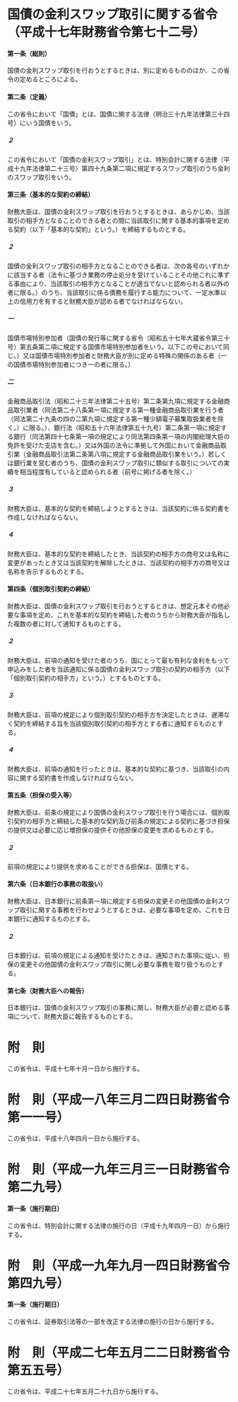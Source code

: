 # 国債の金利スワップ取引に関する省令（平成十七年財務省令第七十二号）
#### 第一条（総則）
国債の金利スワップ取引を行おうとするときは、別に定めるもののほか、この省令の定めるところによる。
#### 第二条（定義）
この省令において「国債」とは、国債に関する法律（明治三十九年法律第三十四号）にいう国債をいう。
##### ２
この省令において「国債の金利スワップ取引」とは、特別会計に関する法律（平成十九年法律第二十三号）第四十九条第二項に規定するスワップ取引のうち金利のスワップ取引をいう。
#### 第三条（基本的な契約の締結）
財務大臣は、国債の金利スワップ取引を行おうとするときは、あらかじめ、当該取引の相手方となることのできる者との間に当該取引に関する基本的事項を定める契約（以下「基本的な契約」という。）を締結するものとする。
##### ２
国債の金利スワップ取引の相手方となることのできる者は、次の各号のいずれかに該当する者（法令に基づき業務の停止処分を受けていることその他これに準ずる事由により、当該取引の相手方となることが適当でないと認められる者以外の者に限る。）のうち、当該取引に係る債務を履行する能力について、一定水準以上の信用力を有すると財務大臣が認める者でなければならない。
##### 一
国債市場特別参加者（国債の発行等に関する省令（昭和五十七年大蔵省令第三十号）第五条第二項に規定する国債市場特別参加者をいう。以下この号において同じ。）又は国債市場特別参加者と財務大臣が別に定める特殊の関係のある者（一の国債市場特別参加者につき一の者に限る。）
##### 二
金融商品取引法（昭和二十三年法律第二十五号）第二条第九項に規定する金融商品取引業者（同法第二十八条第一項に規定する第一種金融商品取引業を行う者（同法第二十九条の四の二第九項に規定する第一種少額電子募集取扱業者を除く。）に限る。）、銀行法（昭和五十六年法律第五十九号）第二条第一項に規定する銀行（同法第四十七条第一項の規定により同法第四条第一項の内閣総理大臣の免許を受けた支店を含む。）又は外国の法令に準拠して外国において金融商品取引業（金融商品取引法第二条第八項に規定する金融商品取引業をいう。）若しくは銀行業を営む者のうち、国債の金利スワップ取引に類似する取引についての実績を相当程度有していると認められる者（前号に掲げる者を除く。）
##### ３
財務大臣は、基本的な契約を締結しようとするときは、当該契約に係る契約書を作成しなければならない。
##### ４
財務大臣は、基本的な契約を締結したとき、当該契約の相手方の商号又は名称に変更があったとき又は当該契約を解除したときは、当該契約の相手方の商号又は名称を告示するものとする。
#### 第四条（個別取引契約の締結）
財務大臣は、国債の金利スワップ取引を行おうとするときは、想定元本その他必要な事項を定め、これを基本的な契約を締結した者のうちから財務大臣が指名した複数の者に対して通知するものとする。
##### ２
財務大臣は、前項の通知を受けた者のうち、国にとって最も有利な金利をもって申込みをした者を当該通知に係る国債の金利スワップ取引の契約の相手方（以下「個別取引契約の相手方」という。）とするものとする。
##### ３
財務大臣は、前項の規定により個別取引契約の相手方を決定したときは、遅滞なく契約を締結する旨を当該個別取引契約の相手方とする者に通知するものとする。
##### ４
財務大臣は、前項の通知を行ったときは、基本的な契約に基づき、当該取引の内容に関する契約書を作成しなければならない。
#### 第五条（担保の受入等）
財務大臣は、前条の規定により国債の金利スワップ取引を行う場合には、個別取引契約の相手方と締結した基本的な契約及び前条の規定による契約に基づき担保の提供又は必要に応じ増担保の提供その他担保の変更を求めるものとする。
##### ２
前項の規定により提供を求めることができる担保は、国債とする。
#### 第六条（日本銀行の事務の取扱い）
財務大臣は、日本銀行に前条第一項に規定する担保の変更その他国債の金利スワップ取引に関する事務を行わせようとするときは、必要な事項を定め、これを日本銀行に通知するものとする。
##### ２
日本銀行は、前項の規定による通知を受けたときは、通知された事項に従い、担保の変更その他国債の金利スワップ取引に関し必要な事務を取り扱うものとする。
#### 第七条（財務大臣への報告）
日本銀行は、国債の金利スワップ取引の事務に関し、財務大臣が必要と認める事項について、財務大臣に報告するものとする。
# 附　則
この省令は、平成十七年十月一日から施行する。
# 附　則（平成一八年三月二四日財務省令第一一号）
この省令は、平成十八年四月一日から施行する。
# 附　則（平成一九年三月三一日財務省令第二九号）
#### 第一条（施行期日）
この省令は、特別会計に関する法律の施行の日（平成十九年四月一日）から施行する。
# 附　則（平成一九年九月一四日財務省令第四九号）
#### 第一条（施行期日）
この省令は、証券取引法等の一部を改正する法律の施行の日から施行する。
# 附　則（平成二七年五月二二日財務省令第五五号）
この省令は、平成二十七年五月二十九日から施行する。
